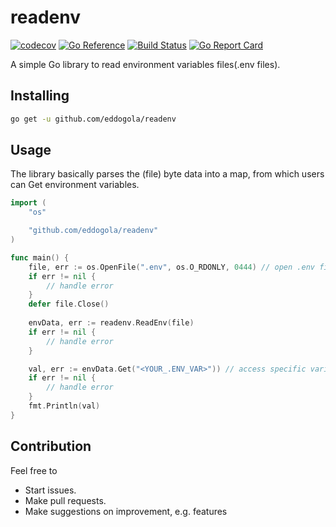 # readenv

[![codecov](https://codecov.io/gh/eddogola/readenv/branch/main/graph/badge.svg?token=SLKBLF3ZDW)](https://codecov.io/gh/eddogola/readenv)
[![Go Reference](https://pkg.go.dev/badge/github.com/eddogola/readenv.svg)](https://pkg.go.dev/github.com/eddogola/readenv)
[![Build Status](https://travis-ci.com/eddogola/readenv.svg?branch=main)](https://travis-ci.com/eddogola/readenv)
[![Go Report Card](https://goreportcard.com/badge/github.com/eddogola/readenv)](https://goreportcard.com/report/github.com/eddogola/readenv)

A simple Go library to read environment variables files(.env files).

## Installing

```bash
go get -u github.com/eddogola/readenv
```

## Usage

The library basically parses the (file) byte data into a map, from which users can Get
environment variables.

```go
import (
    "os"

    "github.com/eddogola/readenv"
)

func main() {
    file, err := os.OpenFile(".env", os.O_RDONLY, 0444) // open .env file
    if err != nil {
        // handle error
    }
    defer file.Close()
    
    envData, err := readenv.ReadEnv(file)
    if err != nil {
        // handle error
    }

    val, err := envData.Get("<YOUR_.ENV_VAR>")) // access specific variables using their keys
    if err != nil {
        // handle error
    }
    fmt.Println(val)
}
```

## Contribution

Feel free to

- Start issues.
- Make pull requests.
- Make suggestions on improvement, e.g. features
